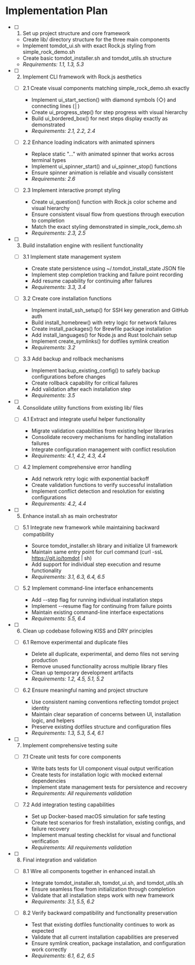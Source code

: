 # Implementation Plan

- [ ] 1. Set up project structure and core framework

  - Create lib/ directory structure for the three main components
  - Implement tomdot_ui.sh with exact Rock.js styling from simple_rock_demo.sh
  - Create basic tomdot_installer.sh and tomdot_utils.sh structure
  - _Requirements: 1.1, 1.3, 5.3_

- [ ] 2. Implement CLI framework with Rock.js aesthetics

  - [ ] 2.1 Create visual components matching simple_rock_demo.sh exactly

    - Implement ui_start_section() with diamond symbols (◇) and connecting lines (│)
    - Create ui_progress_step() for step progress with visual hierarchy
    - Build ui_bordered_box() for next steps display exactly as demonstrated
    - _Requirements: 2.1, 2.2, 2.4_

  - [ ] 2.2 Enhance loading indicators with animated spinners

    - Replace static "..." with animated spinner that works across terminal types
    - Implement ui_spinner_start() and ui_spinner_stop() functions
    - Ensure spinner animation is reliable and visually consistent
    - _Requirements: 2.6_

  - [ ] 2.3 Implement interactive prompt styling
    - Create ui_question() function with Rock.js color scheme and visual hierarchy
    - Ensure consistent visual flow from questions through execution to completion
    - Match the exact styling demonstrated in simple_rock_demo.sh
    - _Requirements: 2.3, 2.5_

- [ ] 3. Build installation engine with resilient functionality

  - [ ] 3.1 Implement state management system

    - Create state persistence using ~/.tomdot_install_state JSON file
    - Implement step completion tracking and failure point recording
    - Add resume capability for continuing after failures
    - _Requirements: 3.3, 3.4_

  - [ ] 3.2 Create core installation functions

    - Implement install_ssh_setup() for SSH key generation and GitHub auth
    - Build install_homebrew() with retry logic for network failures
    - Create install_packages() for Brewfile package installation
    - Add install_languages() for Node.js and Rust toolchain setup
    - Implement create_symlinks() for dotfiles symlink creation
    - _Requirements: 3.2_

  - [ ] 3.3 Add backup and rollback mechanisms
    - Implement backup_existing_config() to safely backup configurations before changes
    - Create rollback capability for critical failures
    - Add validation after each installation step
    - _Requirements: 3.5_

- [ ] 4. Consolidate utility functions from existing lib/ files

  - [ ] 4.1 Extract and integrate useful helper functionality

    - Migrate validation capabilities from existing helper libraries
    - Consolidate recovery mechanisms for handling installation failures
    - Integrate configuration management with conflict resolution
    - _Requirements: 4.1, 4.2, 4.3, 4.4_

  - [ ] 4.2 Implement comprehensive error handling
    - Add network retry logic with exponential backoff
    - Create validation functions to verify successful installation
    - Implement conflict detection and resolution for existing configurations
    - _Requirements: 4.2, 4.4_

- [ ] 5. Enhance install.sh as main orchestrator

  - [ ] 5.1 Integrate new framework while maintaining backward compatibility

    - Source tomdot_installer.sh library and initialize UI framework
    - Maintain same entry point for curl command (curl -ssL https://git.io/tomdot | sh)
    - Add support for individual step execution and resume functionality
    - _Requirements: 3.1, 6.3, 6.4, 6.5_

  - [ ] 5.2 Implement command-line interface enhancements
    - Add --step flag for running individual installation steps
    - Implement --resume flag for continuing from failure points
    - Maintain existing command-line interface expectations
    - _Requirements: 5.5, 6.4_

- [ ] 6. Clean up codebase following KISS and DRY principles

  - [ ] 6.1 Remove experimental and duplicate files

    - Delete all duplicate, experimental, and demo files not serving production
    - Remove unused functionality across multiple library files
    - Clean up temporary development artifacts
    - _Requirements: 1.2, 4.5, 5.1, 5.2_

  - [ ] 6.2 Ensure meaningful naming and project structure
    - Use consistent naming conventions reflecting tomdot project identity
    - Maintain clear separation of concerns between UI, installation logic, and helpers
    - Preserve existing dotfiles structure and configuration files
    - _Requirements: 1.3, 5.3, 5.4, 6.1_

- [ ] 7. Implement comprehensive testing suite

  - [ ] 7.1 Create unit tests for core components

    - Write bats tests for UI component visual output verification
    - Create tests for installation logic with mocked external dependencies
    - Implement state management tests for persistence and recovery
    - _Requirements: All requirements validation_

  - [ ] 7.2 Add integration testing capabilities
    - Set up Docker-based macOS simulation for safe testing
    - Create test scenarios for fresh installation, existing configs, and failure recovery
    - Implement manual testing checklist for visual and functional verification
    - _Requirements: All requirements validation_

- [ ] 8. Final integration and validation

  - [ ] 8.1 Wire all components together in enhanced install.sh

    - Integrate tomdot_installer.sh, tomdot_ui.sh, and tomdot_utils.sh
    - Ensure seamless flow from initialization through completion
    - Validate that all installation steps work with new framework
    - _Requirements: 3.1, 5.5, 6.2_

  - [ ] 8.2 Verify backward compatibility and functionality preservation
    - Test that existing dotfiles functionality continues to work as expected
    - Validate that all current installation capabilities are preserved
    - Ensure symlink creation, package installation, and configuration work correctly
    - _Requirements: 6.1, 6.2, 6.5_
